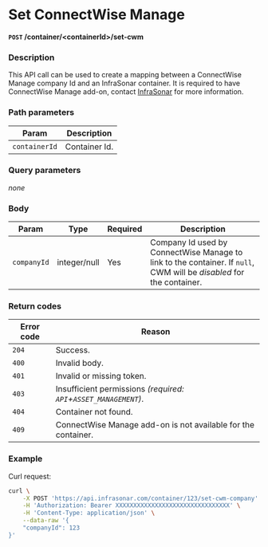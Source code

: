 # Set ConnectWise Manage
**`POST` /container/<containerId\>/set-cwm**

### Description
This API call can be used to create a mapping between a ConnectWise Manage company Id and an InfraSonar container.
It is required to have ConnectWise Manage add-on, contact [InfraSonar](https://infrasonar.com/support) for more information.

### Path parameters
Param               | Description
--------------------|-------------
`containerId`       | Container Id.

### Query parameters
_none_

### Body
Param       | Type          | Required  | Description
------------|---------------|-----------|-------------
`companyId` | integer/null  | Yes       | Company Id used by ConnectWise Manage to link to the container. If `null`, CWM will be _disabled_ for the container.

### Return codes
Error code  | Reason
------------|--------
`204`       | Success.
`400`       | Invalid body.
`401`       | Invalid or missing token.
`403`       | Insufficient permissions _(required: `API`+`ASSET_MANAGEMENT`)_.
`404`       | Container not found.
`409`       | ConnectWise Manage add-on is not available for the container.

### Example
Curl request:
```bash
curl \
    -X POST 'https://api.infrasonar.com/container/123/set-cwm-company' \
    -H 'Authorization: Bearer XXXXXXXXXXXXXXXXXXXXXXXXXXXXXXXX' \
    -H 'Content-Type: application/json' \
    --data-raw '{
    "companyId": 123
}'
```
